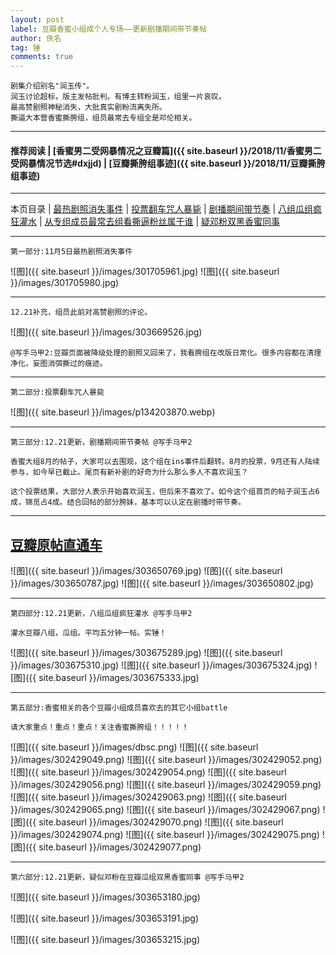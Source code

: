 ```yaml
---
layout: post
label: 豆瓣香蜜小组成个人专场——更新剧播期间带节奏帖
author: 佚名
tag: 锤
comments: true
---
```


    剧集介绍别名"润玉传"。
    润玉讨论超标，版主发帖批判。有博主转粉润玉，组里一片哀叹。
    最高赞剧照神秘消失，大批真实剧粉流离失所。
    撕逼大本营香蜜撕胯组，组员最常去专组全是邓伦相关。

---
#### 推荐阅读 | [香蜜男二受网暴情况之豆瓣篇]({{ site.baseurl }}/2018/11/香蜜男二受网暴情况节选#dxjjd) | [豆瓣撕胯组事迹]({{ site.baseurl }}/2018/11/豆瓣撕胯组事迹) 

---
本页目录 \| [最热剧照消失事件](#dxjjb) \| [投票翻车咒人暴毙](#dxjjc) \| [剧播期间带节奏](#dxjjd) \| [八组瓜组疯狂灌水](#dxjjf) \| [从专组成员最常去组看撕逼粉丝属于谁](#dxjja)  \| [疑邓粉双黑香蜜同事](#dxjje) 

---

<a class="anchor" name="dxjjb"></a>

    第一部分:11月5日最热剧照消失事件


![图]({{ site.baseurl }}/images/301705961.jpg)
![图]({{ site.baseurl }}/images/301705980.jpg)

---

    12.21补充，组员此前对高赞剧照的评论。
    
![图]({{ site.baseurl }}/images/303669526.jpg)

    @写手马甲2:豆瓣页面被降级处理的剧照又回来了，我看胯组在改版日常化。很多内容都在清理净化，妄图消弭撕过的痕迹。

---

<a class="anchor" name="dxjjd"></a>

    第二部分:投票翻车咒人暴毙

![图]({{ site.baseurl }}/images/p134203870.webp)

---

<a class="anchor" name="dxjjd"></a>

    第三部分:12.21更新，剧播期间带节奏帖 @写手马甲2
    
    香蜜大组8月的帖子，大家可以去围观，这个组在ins事件后翻转。8月的投票，9月还有人陆续参与，如今早已截止。尾页有新补剧的好奇为什么那么多人不喜欢润玉？
    
    这个投票结果，大部分人表示开始喜欢润玉，但后来不喜欢了。如今这个组首页的帖子润玉占6成，锦觅占4成。结合回帖的部分胯妹，基本可以认定在剧播时带节奏。

---
[豆瓣原帖直通车](https://www.douban.com/group/topic/123146177/)
---

![图]({{ site.baseurl }}/images/303650769.jpg)
![图]({{ site.baseurl }}/images/303650787.jpg)
![图]({{ site.baseurl }}/images/303650802.jpg)

---

<a class="anchor" name="dxjjf"></a>

    第四部分:12.21更新，八组瓜组疯狂灌水 @写手马甲2
    
    灌水豆瓣八组，瓜组。平均五分钟一帖。实锤！

![图]({{ site.baseurl }}/images/303675289.jpg)
![图]({{ site.baseurl }}/images/303675310.jpg)
![图]({{ site.baseurl }}/images/303675324.jpg)
![图]({{ site.baseurl }}/images/303675333.jpg)

---




<a class="anchor" name="dxjja"></a>

    第五部分:香蜜相关的各个豆瓣小组成员喜欢去的其它小组battle
    
    请大家重点！重点！重点！关注香蜜撕胯组！！！！！

![图]({{ site.baseurl }}/images/dbsc.png)
![图]({{ site.baseurl }}/images/302429049.png)
![图]({{ site.baseurl }}/images/302429052.png)
![图]({{ site.baseurl }}/images/302429054.png)
![图]({{ site.baseurl }}/images/302429056.png)
![图]({{ site.baseurl }}/images/302429059.png)
![图]({{ site.baseurl }}/images/302429063.png)
![图]({{ site.baseurl }}/images/302429065.png)
![图]({{ site.baseurl }}/images/302429067.png)
![图]({{ site.baseurl }}/images/302429070.png)
![图]({{ site.baseurl }}/images/302429074.png)
![图]({{ site.baseurl }}/images/302429075.png)
![图]({{ site.baseurl }}/images/302429077.png)



---

<a class="anchor" name="dxjje"></a>

    第六部分:12.21更新，疑似邓粉在豆瓣瓜组双黑香蜜同事 @写手马甲2


![图]({{ site.baseurl }}/images/303653180.jpg)

![图]({{ site.baseurl }}/images/303653191.jpg)

![图]({{ site.baseurl }}/images/303653215.jpg)
